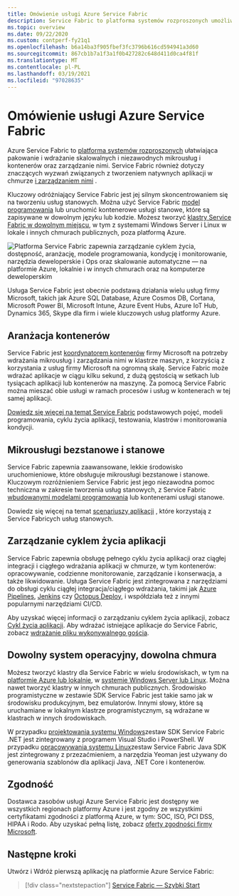 ```yaml
---
title: Omówienie usługi Azure Service Fabric
description: Service Fabric to platforma systemów rozproszonych umożliwiająca tworzenie skalowalnych, niezawodnych i łatwych do zarządzania mikrousług.
ms.topic: overview
ms.date: 09/22/2020
ms.custom: contperf-fy21q1
ms.openlocfilehash: b6a14ba3f905fbef3fc3796b616cd594941a3d60
ms.sourcegitcommit: 867cb1b7a1f3a1f0b427282c648d411d0ca4f81f
ms.translationtype: MT
ms.contentlocale: pl-PL
ms.lasthandoff: 03/19/2021
ms.locfileid: "97028635"
---
```

# <a name="overview-of-azure-service-fabric"></a>Omówienie usługi Azure Service Fabric

Azure Service Fabric to [platforma systemów rozproszonych](#container-orchestration) ułatwiająca pakowanie i wdrażanie skalowalnych i niezawodnych mikrousług i kontenerów oraz zarządzanie nimi. Service Fabric również dotyczy znaczących wyzwań związanych z tworzeniem natywnych aplikacji w chmurze [i zarządzaniem nimi](#application-lifecycle-management) .

Kluczowy odróżniający Service Fabric jest jej silnym skoncentrowaniem się na tworzeniu usług stanowych. Można użyć Service Fabric [model programowania](#stateless-and-stateful-microservices) lub uruchomić kontenerowe usługi stanowe, które są zapisywane w dowolnym języku lub kodzie. Możesz tworzyć [klastry Service Fabric w dowolnym miejscu](#any-os-any-cloud), w tym z systemami Windows Server i Linux w lokale i innych chmurach publicznych, poza platformą Azure.

![Platforma Service Fabric zapewnia zarządzanie cyklem życia, dostępność, aranżację, modele programowania, kondycję i monitorowanie, narzędzia deweloperskie i Ops oraz skalowanie automatyczne — na platformie Azure, lokalnie i w innych chmurach oraz na komputerze deweloperskim][Image1]

Usługa Service Fabric jest obecnie podstawą działania wielu usług firmy Microsoft, takich jak Azure SQL Database, Azure Cosmos DB, Cortana, Microsoft Power BI, Microsoft Intune, Azure Event Hubs, Azure IoT Hub, Dynamics 365, Skype dla firm i wiele kluczowych usług platformy Azure.

## <a name="container-orchestration"></a>Aranżacja kontenerów

Service Fabric jest [koordynatorem kontenerów](service-fabric-cluster-resource-manager-introduction.md) firmy Microsoft na potrzeby wdrażania mikrousług i zarządzania nimi w klastrze maszyn, z korzyścią z korzystania z usług firmy Microsoft na ogromną skalę. Service Fabric może wdrażać aplikacje w ciągu kilku sekund, z dużą gęstością w setkach lub tysiącach aplikacji lub kontenerów na maszynę. Za pomocą Service Fabric można mieszać obie usługi w ramach procesów i usług w kontenerach w tej samej aplikacji.

[Dowiedz się więcej na temat Service Fabric](service-fabric-content-roadmap.md) podstawowych pojęć, modeli programowania, cyklu życia aplikacji, testowania, klastrów i monitorowania kondycji.

## <a name="stateless-and-stateful-microservices"></a>Mikrousługi bezstanowe i stanowe

Service Fabric zapewnia zaawansowane, lekkie środowisko uruchomieniowe, które obsługuje mikrousługi bezstanowe i stanowe. Kluczowym rozróżnieniem Service Fabric jest jego niezawodna pomoc techniczna w zakresie tworzenia usług stanowych, z Service Fabric [wbudowanymi modelami programowania](service-fabric-choose-framework.md) lub kontenerami usługi stanowe.

Dowiedz się więcej na temat [scenariuszy aplikacji](service-fabric-application-scenarios.md) , które korzystają z Service Fabricych usług stanowych.

## <a name="application-lifecycle-management"></a>Zarządzanie cyklem życia aplikacji

Service Fabric zapewnia obsługę pełnego cyklu życia aplikacji oraz ciągłej integracji i ciągłego wdrażania aplikacji w chmurze, w tym kontenerów: opracowywanie, codzienne monitorowanie, zarządzanie i konserwacja, a także likwidowanie. Usługa Service Fabric jest zintegrowana z narzędziami do obsługi cyklu ciągłej integracja/ciągłego wdrażania, takimi jak [Azure Pipelines](https://www.visualstudio.com/team-services/), [Jenkins](https://jenkins.io/index.html) czy [Octopus Deploy](https://octopus.com/), i współdziała też z innymi popularnymi narzędziami CI/CD.

Aby uzyskać więcej informacji o zarządzaniu cyklem życia aplikacji, zobacz [Cykl życia aplikacji](service-fabric-application-lifecycle.md). Aby wdrażać istniejące aplikacje do Service Fabric, zobacz [wdrażanie pliku wykonywalnego gościa](service-fabric-deploy-existing-app.md).

## <a name="any-os-any-cloud"></a>Dowolny system operacyjny, dowolna chmura

Możesz tworzyć klastry dla Service Fabric w wielu środowiskach, w tym na [platformie Azure lub lokalnie](service-fabric-deploy-anywhere.md), w [systemie Windows Server lub Linux](service-fabric-linux-windows-differences.md). Można nawet tworzyć klastry w innych chmurach publicznych. Środowisko programistyczne w zestawie SDK Service Fabric jest takie samo jak w środowisku produkcyjnym, bez emulatorów. Innymi słowy, które są uruchamiane w lokalnym klastrze programistycznym, są wdrażane w klastrach w innych środowiskach.

W przypadku [projektowania systemu Windows](service-fabric-get-started.md)zestaw SDK Service Fabric .NET jest zintegrowany z programem Visual Studio i PowerShell. W przypadku [opracowywania systemu Linux](service-fabric-get-started-linux.md)zestaw Service Fabric Java SDK jest zintegrowany z przezaćmieniem, a narzędzia Yeoman jest używany do generowania szablonów dla aplikacji Java, .NET Core i kontenerów.

## <a name="compliance"></a>Zgodność

Dostawca zasobów usługi Azure Service Fabric jest dostępny we wszystkich regionach platformy Azure i jest zgodny ze wszystkimi certyfikatami zgodności z platformą Azure, w tym: SOC, ISO, PCI DSS, HIPAA i Rodo. Aby uzyskać pełną listę, zobacz [oferty zgodności firmy Microsoft](https://www.microsoft.com/trustcenter/compliance/complianceofferings).

## <a name="next-steps"></a>Następne kroki

Utwórz i Wdróż pierwszą aplikację na platformie Azure Service Fabric:

> [!div class="nextstepaction"]
> [Service Fabric — Szybki Start][sf-quickstart]

[Image1]: media/service-fabric-overview/Service-Fabric-Overview.png
[sf-quickstart]: ./service-fabric-quickstart-dotnet.md
